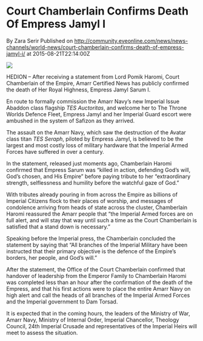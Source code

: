 # Court Chamberlain Confirms Death Of Empress Jamyl I 
By Zara Serir
Published on http://community.eveonline.com/news/news-channels/world-news/court-chamberlain-confirms-death-of-empress-jamyl-i/ at 2015-08-21T22:14:00Z

![](http://web.ccpgamescdn.com/newssystem/media/67496/1/SARUM_CROPPED.jpg)

HEDION – After receiving a statement from Lord Pomik Haromi, Court Chamberlain of the Empire, Amarr Certified News has publicly confirmed the death of Her Royal Highness, Empress Jamyl Sarum I.

En route to formally commission the Amarr Navy’s new Imperial Issue Abaddon class flagship _TES Auctoritas_, and welcome her to The Throne Worlds Defence Fleet, Empress Jamyl and her Imperial Guard escort were ambushed in the system of Safizon as they arrived.

The assault on the Amarr Navy, which saw the destruction of the Avatar class titan _TES Seraph_, piloted by Empress Jamyl, is believed to be the largest and most costly loss of military hardware that the Imperial Armed Forces have suffered in over a century.

In the statement, released just moments ago, Chamberlain Haromi confirmed that Empress Sarum was “killed in action, defending God’s will, God’s chosen, and His Empire” before paying tribute to her “extraordinary strength, selflessness and humility before the watchful gaze of God.”

With tributes already pouring in from across the Empire as billions of Imperial Citizens flock to their places of worship, and messages of condolence arriving from heads of state across the cluster, Chamberlain Haromi reassured the Amarr people that “the Imperial Armed forces are on full alert, and will stay that way until such a time as the Court Chamberlain is satisfied that a stand down is necessary.”

Speaking before the Imperial press, the Chamberlain concluded the statement by saying that “All branches of the Imperial Military have been instructed that their primary objective is the defence of the Empire’s borders, her people, and God’s will.”

After the statement, the Office of the Court Chamberlain confirmed that handover of leadership from the Emperor Family to Chamberlain Haromi was completed less than an hour after the confirmation of the death of the Empress, and that his first actions were to place the entire Amarr Navy on high alert and call the heads of all branches of the Imperial Armed Forces and the Imperial government to Dam Torsad.

It is expected that in the coming hours, the leaders of the Ministry of War, Amarr Navy, Ministry of Internal Order, Imperial Chancellor, Theology Council, 24th Imperial Crusade and representatives of the Imperial Heirs will meet to assess the situation.

